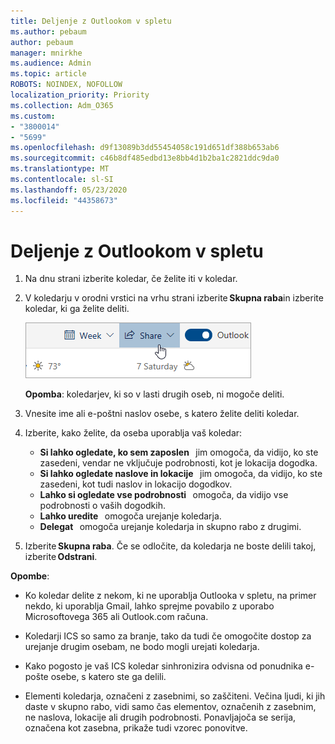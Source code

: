 ```yaml
---
title: Deljenje z Outlookom v spletu
ms.author: pebaum
author: pebaum
manager: mnirkhe
ms.audience: Admin
ms.topic: article
ROBOTS: NOINDEX, NOFOLLOW
localization_priority: Priority
ms.collection: Adm_O365
ms.custom:
- "3800014"
- "5699"
ms.openlocfilehash: d9f13089b3dd55454058c191d651df388b653ab6
ms.sourcegitcommit: c46b8df485edbd13e8bb4d1b2ba1c2821ddc9da0
ms.translationtype: MT
ms.contentlocale: sl-SI
ms.lasthandoff: 05/23/2020
ms.locfileid: "44358673"
---
```

# <a name="sharing-with-outlook-on-the-web"></a>Deljenje z Outlookom v spletu

1. Na dnu strani izberite koledar, če želite iti v koledar.

2. V koledarju v orodni vrstici na vrhu strani izberite **Skupna raba**in izberite koledar, ki ga želite deliti. 

    ![Skupna raba koledarja](media/share-calendar.png)

    **Opomba**: koledarjev, ki so v lasti drugih oseb, ni mogoče deliti.

3. Vnesite ime ali e-poštni naslov osebe, s katero želite deliti koledar.

4. Izberite, kako želite, da oseba uporablja vaš koledar: 
    - **Si lahko ogledate, ko sem zaposlen**   jim omogoča, da vidijo, ko ste zasedeni, vendar ne vključuje podrobnosti, kot je lokacija dogodka. 
    - **Si lahko ogledate naslove in lokacije**   jim omogoča, da vidijo, ko ste zasedeni, kot tudi naslov in lokacijo dogodkov. 
    - **Lahko si ogledate vse podrobnosti**   omogoča, da vidijo vse podrobnosti o vaših dogodkih. 
    - **Lahko uredite**   omogoča urejanje koledarja. 
    - **Delegat**   omogoča urejanje koledarja in skupno rabo z drugimi.

5. Izberite **Skupna raba**. Če se odločite, da koledarja ne boste delili takoj, izberite **Odstrani**. 

**Opombe**:  

- Ko koledar delite z nekom, ki ne uporablja Outlooka v spletu, na primer nekdo, ki uporablja Gmail, lahko sprejme povabilo z uporabo Microsoftovega 365 ali Outlook.com računa. 

- Koledarji ICS so samo za branje, tako da tudi če omogočite dostop za urejanje drugim osebam, ne bodo mogli urejati koledarja. 

- Kako pogosto je vaš ICS koledar sinhronizira odvisna od ponudnika e-pošte osebe, s katero ste ga delili. 

- Elementi koledarja, označeni z zasebnimi, so zaščiteni. Večina ljudi, ki jih daste v skupno rabo, vidi samo čas elementov, označenih z zasebnim, ne naslova, lokacije ali drugih podrobnosti. Ponavljajoča se serija, označena kot zasebna, prikaže tudi vzorec ponovitve.
